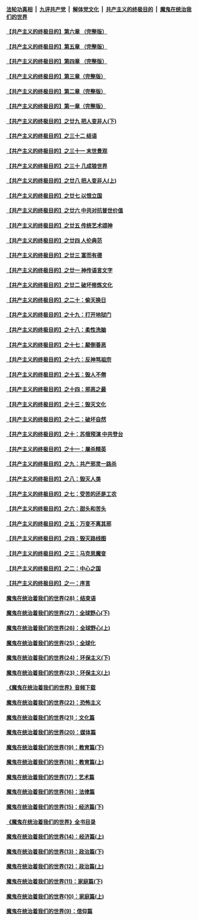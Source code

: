 ####  [法轮功真相](../../../../basic/blob/master/README.md?t=09090426) &nbsp;|&nbsp; [九评共产党](../../../../9ping.md/blob/master/README.md?t=09090426) &nbsp;|&nbsp; [解体党文化](../../../../jtdwh.md/blob/master/README.md?t=09090426)  &nbsp;|&nbsp; [共产主义的终极目的](../../../../gczydzjmd.md/blob/master/README.md?t=09090426) &nbsp;|&nbsp; [魔鬼在统治我们的世界](../../../../mgztzwmdsj.md/blob/master/README.md?t=09090426) 

#### [【共产主义的终极目的】第六章 （完整版）](../pages/nsc422/n11428913.md?t=09090426) 

#### [【共产主义的终极目的】第五章 （完整版）](../pages/nsc422/n11428912.md?t=09090426) 

#### [【共产主义的终极目的】第四章 （完整版）](../pages/nsc422/n11428907.md?t=09090426) 

#### [【共产主义的终极目的】第三章（完整版）](../pages/nsc422/n11428848.md?t=09090426) 

#### [【共产主义的终极目的】第二章（完整版）](../pages/nsc422/n11428831.md?t=09090426) 

#### [【共产主义的终极目的】第一章（完整版）](../pages/nsc422/n11417651.md?t=09090426) 

#### [【共产主义的终极目的】之廿九 把人变非人(下)](../pages/nsc422/n11344140.md?t=09090426) 

#### [【共产主义的终极目的】之三十二 结语](../pages/nsc422/n11360535.md?t=09090426) 

#### [【共产主义的终极目的】之三十一 末世景观](../pages/nsc422/n11351129.md?t=09090426) 

#### [【共产主义的终极目的】之三十 几成狼世界](../pages/nsc422/n11348280.md?t=09090426) 

#### [【共产主义的终极目的】之廿八 把人变非人(上)](../pages/nsc422/n11340492.md?t=09090426) 

#### [【共产主义的终极目的】之廿七 以恨立国](../pages/nsc422/n11336944.md?t=09090426) 

#### [【共产主义的终极目的】之廿六 中共对抗普世价值](../pages/nsc422/n11324785.md?t=09090426) 

#### [【共产主义的终极目的】之廿五 传统艺术颂神](../pages/nsc422/n11296396.md?t=09090426) 

#### [【共产主义的终极目的】之廿四 人伦典范](../pages/nsc422/n11296397.md?t=09090426) 

#### [【共产主义的终极目的】之廿三 富而有德](../pages/nsc422/n11283598.md?t=09090426) 

#### [【共产主义的终极目的】之廿一 神传语言文字](../pages/nsc422/n11263265.md?t=09090426) 

#### [【共产主义的终极目的】之廿二 破坏修炼文化](../pages/nsc422/n11245728.md?t=09090426) 

#### [【共产主义的终极目的】之二十：偷天换日](../pages/nsc422/n11238846.md?t=09090426) 

#### [【共产主义的终极目的】之十九：打开地狱门](../pages/nsc422/n11206376.md?t=09090426) 

#### [【共产主义的终极目的】之十八：柔性洗脑](../pages/nsc422/n11199994.md?t=09090426) 

#### [【共产主义的终极目的】之十七：颠倒善恶](../pages/nsc422/n11179782.md?t=09090426) 

#### [【共产主义的终极目的】之十六：反神骂祖宗](../pages/nsc422/n11166798.md?t=09090426) 

#### [【共产主义的终极目的】之十五：毁人不倦](../pages/nsc422/n11166792.md?t=09090426) 

#### [【共产主义的终极目的】之十四：邪恶之最](../pages/nsc422/n11150249.md?t=09090426) 

#### [【共产主义的终极目的】之十三：毁灭文化](../pages/nsc422/n11135227.md?t=09090426) 

#### [【共产主义的终极目的】之十二：破坏自然](../pages/nsc422/n11135214.md?t=09090426) 

#### [【共产主义的终极目的】之十：苏俄预演 中共登台](../pages/nsc422/n11118424.md?t=09090426) 

#### [【共产主义的终极目的】之十一：屠杀精英](../pages/nsc422/n11118442.md?t=09090426) 

#### [【共产主义的终极目的】之九：共产邪灵一路杀](../pages/nsc422/n11114139.md?t=09090426) 

#### [【共产主义的终极目的】之八：毁灭人类](../pages/nsc422/n11108503.md?t=09090426) 

#### [【共产主义的终极目的】之七：受苦的还是工农](../pages/nsc422/n11101809.md?t=09090426) 

#### [【共产主义的终极目的】之六：甜头和苦头](../pages/nsc422/n11096971.md?t=09090426) 

#### [【共产主义的终极目的】之五：万变不离其邪](../pages/nsc422/n11091285.md?t=09090426) 

#### [【共产主义的终极目的】之四：毁灭路线图](../pages/nsc422/n11086284.md?t=09090426) 

#### [【共产主义的终极目的】之三：马克思魔变](../pages/nsc422/n11061941.md?t=09090426) 

#### [【共产主义的终极目的】之二：中心之国](../pages/nsc422/n11047728.md?t=09090426) 

#### [【共产主义的终极目的】之一：序言](../pages/nsc422/n11086077.md?t=09090426) 

#### [魔鬼在统治着我们的世界(28)：结束语](../pages/nsc422/n10936246.md?t=09090426) 

#### [魔鬼在统治着我们的世界(27)：全球野心(下)](../pages/nsc422/n10928319.md?t=09090426) 

#### [魔鬼在统治着我们的世界(26)：全球野心(上)](../pages/nsc422/n10900318.md?t=09090426) 

#### [魔鬼在统治着我们的世界(25)：全球化](../pages/nsc422/n10788205.md?t=09090426) 

#### [魔鬼在统治着我们的世界(24)：环保主义(下)](../pages/nsc422/n10695307.md?t=09090426) 

#### [魔鬼在统治着我们的世界(23)：环保主义(上)](../pages/nsc422/n10688613.md?t=09090426) 

#### [《魔鬼在统治着我们的世界》音频下载](../pages/nsc422/n10635553.md?t=09090426) 

#### [魔鬼在统治着我们的世界(22)：恐怖主义](../pages/nsc422/n10614727.md?t=09090426) 

#### [魔鬼在统治着我们的世界(21)：文化篇](../pages/nsc422/n10597706.md?t=09090426) 

#### [魔鬼在统治着我们的世界(20)：媒体篇](../pages/nsc422/n10586579.md?t=09090426) 

#### [魔鬼在统治着我们的世界(19)：教育篇(下)](../pages/nsc422/n10564808.md?t=09090426) 

#### [魔鬼在统治着我们的世界(18)：教育篇(上)](../pages/nsc422/n10526970.md?t=09090426) 

#### [魔鬼在统治着我们的世界(17)：艺术篇](../pages/nsc422/n10499093.md?t=09090426) 

#### [魔鬼在统治着我们的世界(16)：法律篇](../pages/nsc422/n10485969.md?t=09090426) 

#### [魔鬼在统治着我们的世界(15)：经济篇(下)](../pages/nsc422/n10469975.md?t=09090426) 

#### [《魔鬼在统治着我们的世界》全书目录](../pages/nsc422/n10464261.md?t=09090426) 

#### [魔鬼在统治着我们的世界(14)：经济篇(上)](../pages/nsc422/n10457370.md?t=09090426) 

#### [魔鬼在统治着我们的世界(13)：政治篇(下)](../pages/nsc422/n10448270.md?t=09090426) 

#### [魔鬼在统治着我们的世界(12)：政治篇(上)](../pages/nsc422/n10444576.md?t=09090426) 

#### [魔鬼在统治着我们的世界(11)：家庭篇(下)](../pages/nsc422/n10440961.md?t=09090426) 

#### [魔鬼在统治着我们的世界(10)：家庭篇(上)](../pages/nsc422/n10435448.md?t=09090426) 

#### [魔鬼在统治着我们的世界(9)：信仰篇](../pages/nsc422/n10432159.md?t=09090426) 

